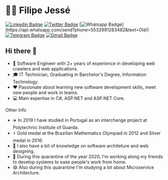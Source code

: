

<!--

### Hi there 👋
**filipejesse/filipejesse** is a ✨ _special_ ✨ repository because its `README.md` (this file) appears on your GitHub profile.

Here are some ideas to get you started:

- 🔭 I’m currently working on ...
- 🌱 I’m currently learning ...
- 👯 I’m looking to collaborate on ...
- 🤔 I’m looking for help with ...
- 💬 Ask me about ...
- 📫 How to reach me: ...
- 😄 Pronouns: ...
- ⚡ Fun fact: ...
-->


# 👨‍🚀 Filipe Jessé

[![Linkedin Badge](https://img.shields.io/badge/-LinkedIn-blue?style=for-the-badge&logo=Linkedin&logoColor=white&link=https://www.linkedin.com/in/filipe-jesse/)](https://www.linkedin.com/in/filipe-jesse/)
[![Twitter Badge](https://img.shields.io/badge/-Twitter-1ca0f1?style=for-the-badge&labelColor=1ca0f1&logo=twitter&logoColor=white&link=https://twitter.com/_flipjazz)](https://twitter.com/_flipjazz)
[![Whatsapp Badge](https://img.shields.io/badge/-Whatsapp-4CA143?style=for-the-badge&labelColor=4CA143&logo=whatsapp&logoColor=white&link=https://api.whatsapp.com/send?phone=5532991283482&text=Olá!)](https://api.whatsapp.com/send?phone=5532991283482&text=Olá!)
[![Telegram Badge](https://img.shields.io/badge/-Telegram-1ca0f1?style=for-the-badge&labelColor=1ca0f1&logo=telegram&logoColor=white&link=https://t.me/filipejesse)](https://t.me/filipejesse)
[![Gmail Badge](https://img.shields.io/badge/-Gmail-c14438?style=for-the-badge&logo=Gmail&logoColor=white&link=mailto:filipejesse5@gmail.com)](mailto:filipejesse5@gmail.com)

## Hi there 👋

- 🚀 Software Engineer with 2+ years of experience in developing web crawlers and web applications.
- 🎓 IT Technician, Graduating in Barchelor's Degree, Information Technology.
- :heart: Passionate about learning new software development skills, meet new people and work in teams.
- 💻 Main expertise in C#, ASP.NET and ASP.NET Core.

Other Info
- :airplane: In 2019 I have studied in Portugal as an interchange project at Polytechnic Institute of Guarda.
- ⚡ Gold medal at the Brazilian Mathematics Olympiad in 2012 and Silver medal in 2016.
- 🤔 I also have a bit of knowledge on software architeture and web designing.
- 🔭 During this quarantine of the year 2020, I'm working along my friends to develop systems to ease people's work from home.
- 😄 Also during this quarantine I'm studying a lot about Microservice Architecture. 
